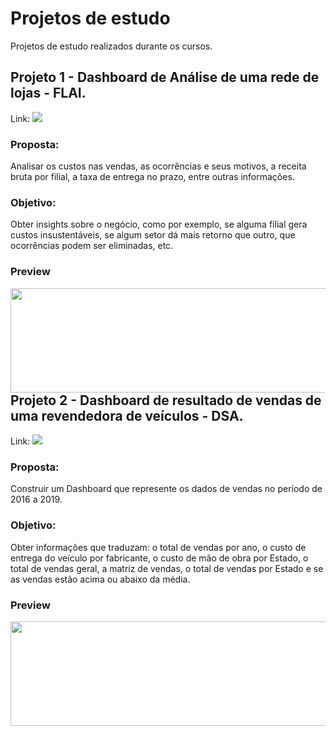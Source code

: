 # Projetos de estudo
Projetos de estudo realizados durante os cursos.

## Projeto 1 - Dashboard de Análise de uma rede de lojas - FLAI.

Link: <a href="https://app.powerbi.com/view?r=eyJrIjoiYzUzYTk5OTQtYWNiMS00OGE5LTgyMDItZDhhY2VjODY2ZWZiIiwidCI6ImJiYmZhMzgwLTQyNTMtNDhkMi04ZWFhLWZmMDJjZTQ5ODU5ZiJ9&pageName=ReportSection" target="_blank"><img src="https://img.shields.io/badge/PowerBI-F2C811?style=for-the-badge&logo=Power%20BI&logoColor=white" target="_blank"></a>

### Proposta: 
Analisar os custos nas vendas, as ocorrências e seus motivos, a receita bruta por filial, a taxa de entrega no prazo, entre outras informações. 


### Objetivo: 
Obter insights sobre o negócio, como por exemplo, se alguma filial gera custos insustentáveis, se algum setor dá mais retorno que outro, que ocorrências podem ser eliminadas, etc.

### Preview
<img align="left" width="597" height="167" src="https://user-images.githubusercontent.com/90691653/134817644-f7d97d8b-49f9-4f86-a470-e726136c98a0.png"><br /><br /><br /><br /><br /><br /><br />



## Projeto 2 - Dashboard de resultado de vendas de uma revendedora de veículos - DSA.</b>

Link: <a href="https://app.powerbi.com/view?r=eyJrIjoiNTE1ZTdiMjItNGIxOC00Mzg1LTg5NzItMTM2YTcwNmI3OGYzIiwidCI6ImJiYmZhMzgwLTQyNTMtNDhkMi04ZWFhLWZmMDJjZTQ5ODU5ZiJ9" target="_blank"><img src="https://img.shields.io/badge/PowerBI-F2C811?style=for-the-badge&logo=Power%20BI&logoColor=white" target="_blank"></a>

### Proposta: 
Construir um Dashboard que represente os dados de vendas no período de 2016 a 2019.

### Objetivo: 
Obter informações que traduzam: o total de vendas por ano, o custo de entrega do veículo por fabricante, o custo de mão de obra por Estado, o total de vendas geral, a matriz de vendas, o total de vendas por Estado e se as vendas estão acima ou abaixo da média.

### Preview
<img align="left" width="597" height="167" src="https://cdn.discordapp.com/attachments/394477859453796364/897086065112928266/dash_vendas_veiculos.jpg">
